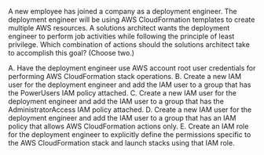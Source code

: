 A new employee has joined a company as a deployment engineer. The deployment engineer will be using AWS CloudFormation templates to create multiple AWS resources. A solutions architect wants the deployment engineer to perform job activities while following the principle of least privilege. Which combination of actions should the solutions architect take to accomplish this goal? (Choose two.) 

A. Have the deployment engineer use AWS account root user credentials for performing AWS CloudFormation stack operations. 
B. Create a new IAM user for the deployment engineer and add the IAM user to a group that has the PowerUsers IAM policy attached. 
C. Create a new IAM user for the deployment engineer and add the IAM user to a group that has the AdministratorAccess IAM policy attached. 
D. Create a new IAM user for the deployment engineer and add the IAM user to a group that has an IAM policy that allows AWS CloudFormation actions only. 
E. Create an IAM role for the deployment engineer to explicitly define the permissions specific to the AWS CloudFormation stack and launch stacks using that IAM role.